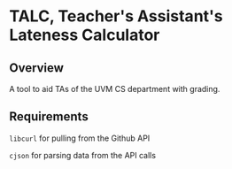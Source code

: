 # TALC, Teacher's Assistant's Lateness Calculator

## Overview
A tool to aid TAs of the UVM CS department with grading.

## Requirements

`libcurl` for pulling from the Github API

`cjson` for parsing data from the API calls
